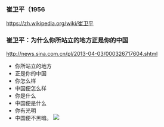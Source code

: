 ### 崔卫平（1956
https://zh.wikipedia.org/wiki/崔卫平
### 崔卫平：为什么你所站立的地方正是你的中国
http://news.sina.com.cn/pl/2013-04-03/000326717604.shtml
- 你所站立的地方
- 正是你的中国
- 你怎么样
- 中国便怎么样
- 你是什么
- 中国便是什么
- 你有光明
- 中国便不黑暗。
![](https://pbs.twimg.com/media/EB6OoqXXoAEb10N?format=jpg&name=900x900)